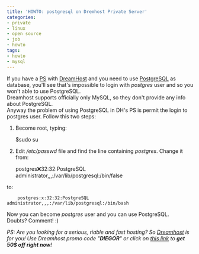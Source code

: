 ```yaml
---
title: 'HOWTO: postgresql on Dremhost Private Server'
categories:
- private
- linux
- open source
- job
- howto
tags:
- howto
- mysql
---
```

If you have a [PS](http://www.dreamhost.com/hosting-vps.html) with
[DreamHost](http://www.dreamhost.com/) and you need to use
[PostgreSQL](http://www.postgresql.org/) as database, you'll see that's
impossible to login with _postgres_ user and so you won't able to use
PostgreSQL.  
Dreamhost supports officially only MySQL, so they don't provide any info about
PostgreSQL.  
Anyway the problem of using PostgreSQL in DH's PS is permit the login to
postgres user. Follow this two steps:

  1. Become root, typing: 
    
        $sudo su

  

  2. Edit _/etc/passwd_ file and find the line containing _postgres_. Change it from: 
    
        postgres:x:32:32:PostgreSQL administrator,,,:/var/lib/postgresql:/bin/false

  
to:

    
        postgres:x:32:32:PostgreSQL administrator,,,:/var/lib/postgresql:/bin/bash

  

  

  
Now you can become _postgres_ user and you can use PostgreSQL.  
Doubts? Comment! :)

_PS: Are you looking for a serious, riable and fast hosting? So
[Dreamhost](http://www.dreamhost.com/r.cgi?587246) is for you! Use Dreamhost
promo code "**DIEGOR**" or click on [this
link](http://www.dreamhost.com/r.cgi?587246) to **get 50$ off right now**!_

